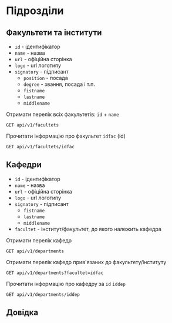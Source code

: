 # Підрозділи

## Факультети та інститути

- `id` - ідентифікатор  
- `name` - назва
- `url` - офіційна сторінка
- `logo` - url логотипу
- `signatory` - підписант
  - `position` - посада
  - `degree` - звання, посада і т.п.
  - `fistname`
  - `lastname`
  - `middlename`


Отримати перелік всіх факультетів: `id` + `name`

```
GET api/v1/facultets
```

Прочитати інформацію про факультет `idfac` (id)

```
GET api/v1/facultets/idfac
```



## Кафедри

- `id` - ідентифікатор  
- `name` - назва
- `url` - офіційна сторінка
- `logo` - url логотипу
- `signatory` - підписант
  - `fistname`
  - `lastname`
  - `middlename`
- `facultet` - інститут/факультет, до якого належить кафедра

Отримати перелік кафедр

```
GET api/v1/departments
```

Отримати перелік кафедр прив'язаних до факультету/інституту

```
GET api/v1/departments?facultet=idfac
```

Прочитати інформацію про кафедру за `id`  `iddep`

```
GET api/v1/departments/iddep
```



## Довідка



